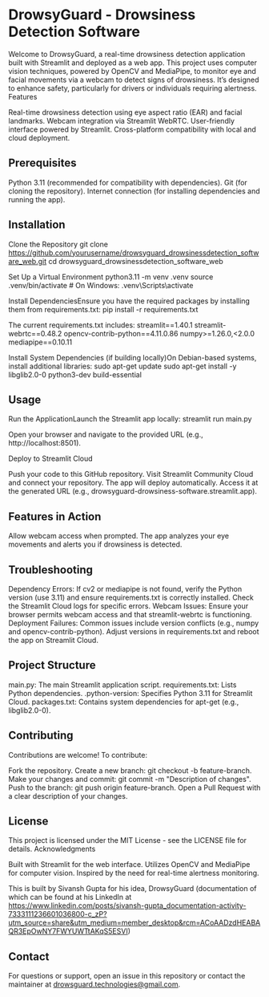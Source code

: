 # DrowsyGuard - Drowsiness Detection Software

Welcome to DrowsyGuard, a real-time drowsiness detection application built with Streamlit and deployed as a web app. This project uses computer vision techniques, powered by OpenCV and MediaPipe, to monitor eye and facial movements via a webcam to detect signs of drowsiness. It’s designed to enhance safety, particularly for drivers or individuals requiring alertness.
Features

Real-time drowsiness detection using eye aspect ratio (EAR) and facial landmarks.
Webcam integration via Streamlit WebRTC.
User-friendly interface powered by Streamlit.
Cross-platform compatibility with local and cloud deployment.

## Prerequisites

Python 3.11 (recommended for compatibility with dependencies).
Git (for cloning the repository).
Internet connection (for installing dependencies and running the app).

## Installation

Clone the Repository
git clone https://github.com/yourusername/drowsyguard_drowsinessdetection_software_web.git
cd drowsyguard_drowsinessdetection_software_web


Set Up a Virtual Environment
python3.11 -m venv .venv
source .venv/bin/activate  # On Windows: .venv\Scripts\activate


Install DependenciesEnsure you have the required packages by installing them from requirements.txt:
pip install -r requirements.txt


The current requirements.txt includes:
streamlit==1.40.1
streamlit-webrtc==0.48.2
opencv-contrib-python==4.11.0.86
numpy>=1.26.0,<2.0.0
mediapipe==0.10.11




Install System Dependencies (if building locally)On Debian-based systems, install additional libraries:
sudo apt-get update
sudo apt-get install -y libglib2.0-0 python3-dev build-essential



## Usage

Run the ApplicationLaunch the Streamlit app locally:
streamlit run main.py


Open your browser and navigate to the provided URL (e.g., http://localhost:8501).


Deploy to Streamlit Cloud

Push your code to this GitHub repository.
Visit Streamlit Community Cloud and connect your repository.
The app will deploy automatically. Access it at the generated URL (e.g., drowsyguard-drowsiness-software.streamlit.app).


## Features in Action

Allow webcam access when prompted.
The app analyzes your eye movements and alerts you if drowsiness is detected.



## Troubleshooting

Dependency Errors: If cv2 or mediapipe is not found, verify the Python version (use 3.11) and ensure requirements.txt is correctly installed. Check the Streamlit Cloud logs for specific errors.
Webcam Issues: Ensure your browser permits webcam access and that streamlit-webrtc is functioning.
Deployment Failures: Common issues include version conflicts (e.g., numpy and opencv-contrib-python). Adjust versions in requirements.txt and reboot the app on Streamlit Cloud.

## Project Structure

main.py: The main Streamlit application script.
requirements.txt: Lists Python dependencies.
.python-version: Specifies Python 3.11 for Streamlit Cloud.
packages.txt: Contains system dependencies for apt-get (e.g., libglib2.0-0).

## Contributing
Contributions are welcome! To contribute:

Fork the repository.
Create a new branch: git checkout -b feature-branch.
Make your changes and commit: git commit -m "Description of changes".
Push to the branch: git push origin feature-branch.
Open a Pull Request with a clear description of your changes.

## License
This project is licensed under the MIT License - see the LICENSE file for details.
Acknowledgments

Built with Streamlit for the web interface.
Utilizes OpenCV and MediaPipe for computer vision.
Inspired by the need for real-time alertness monitoring.

This is built by Sivansh Gupta for his idea, DrowsyGuard (documentation of which can be found at his LinkedIn at https://www.linkedin.com/posts/sivansh-gupta_documentation-activity-7333111236601036800-c_zP?utm_source=share&utm_medium=member_desktop&rcm=ACoAADzdHEABAQR3EpOwNY7FWYUWTtAKqS5ESVI)

## Contact
For questions or support, open an issue in this repository or contact the maintainer at drowsguard.technologies@gmail.com.
